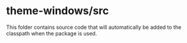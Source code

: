 # theme-windows/src

This folder contains source code that will automatically be added to the classpath when
the package is used.
